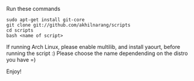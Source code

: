 Run these commands
```
sudo apt-get install git-core
git clone git://github.com/akhilnarang/scripts
cd scripts
bash <name of script>
```
If running Arch Linux, please enable multilib, and install yaourt, before running the script :)
Please choose the name dependending on the distro you have =)

Enjoy!
